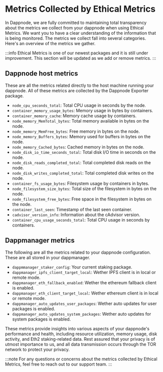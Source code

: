 # Metrics Collected by Ethical Metrics

In Dappnode, we are fully committed to maintaining total transparency about the metrics we collect from your dappnode when using Ethical Metrics. We want you to have a clear understanding of the information that is being monitored. The metrics we collect fall into several categories. Here's an overview of the metrics we gather.

:::info
Ethical Metrics is one of our newest packages and it is still under improvement. This section will be updated as we add or remove metrics.
:::

## Dappnode host metrics

These are all the metrics related directly to the host machine running your dappnode. All of these metrics are collected by the Dappnode Exporter package.
- `node_cpu_seconds_total`: Total CPU usage in seconds by the node.
- `container_memory_usage_bytes`: Memory usage in bytes by containers.
- `container_memory_cache`: Memory cache usage by containers.
- `node_memory_MemTotal_bytes`: Total memory available in bytes on the node.
- `node_memory_MemFree_bytes`: Free memory in bytes on the node.
- `node_memory_Buffers_bytes`: Memory used for buffers in bytes on the node.
- `node_memory_Cached_bytes`: Cached memory in bytes on the node.
- `node_disk_io_time_seconds_total`: Total disk I/O time in seconds on the node.
- `node_disk_reads_completed_total`: Total completed disk reads on the node.
- `node_disk_writes_completed_total`: Total completed disk writes on the node.
- `container_fs_usage_bytes`: Filesystem usage by containers in bytes.
- `node_filesystem_size_bytes`: Total size of the filesystem in bytes on the node.
- `node_filesystem_free_bytes`: Free space in the filesystem in bytes on the node.
- `container_last_seen`: Timestamp of the last seen container.
- `cadvisor_version_info`: Information about the cAdvisor version.
- `container_cpu_usage_seconds_total`: Total CPU usage in seconds by containers.

## Dappmanager metrics
The following are all the metrics related to your dappnode configuration. These are all stored in your dappmanager.
- `dappmmanager_staker_config`: Your current staking package. 
- `dappmanager_ipfs_client_target_local`: Wether IPFS client is in local or remote mode.
- `dappmanager_eth_fallback_enabled`: Wether the ethereum fallback client is enabled.
- `dappmanager_eth_client_target_local`: Wether ethereum client is in local or remote mode.
- `dappmanager_auto_updates_user_packages`: Wether auto updates for user packages is enabled.
- `dappmanager_auto_updates_system_packages`: Wether auto updates for system packages is enabled.

<!-- ## Eth2 Staking Metrics

- `eth2_slashingprotection_prevented_signings`: Number of prevented Eth2 slashing protection signings.
- `signing_signers_loaded_count`: Count of loaded signers for signing.
- `signing_bls_signing_duration`: Duration of BLS signing.
- `signing_bls_signing_duration_count`: Count of BLS signing durations.
- `signing_bls_signing_duration_sum`: Sum of BLS signing durations.
- `signing_bls_missing_identifier_count`: Count of missing BLS identifier. -->

These metrics provide insights into various aspects of your dappnode's performance and health, including resource utilization, memory usage, disk activity, and Eth2 staking-related data. Rest assured that your privacy is of utmost importance to us, and all data transmission occurs through the TOR network to protect your privacy.

:::note
For any questions or concerns about the metrics collected by Ethical Metrics, feel free to reach out to our support team.
:::